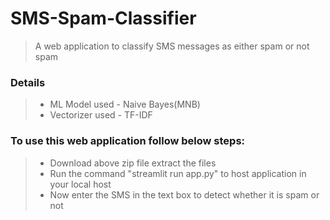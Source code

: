 # SMS-Spam-Classifier <!-- omit in toc -->

> A web application to classify SMS messages as either spam or not spam


### Details

> * ML Model used - Naive Bayes(MNB)
> * Vectorizer used - TF-IDF

### To use this web application follow below steps: 

> * Download above zip file extract the files
> * Run the command "streamlit run app.py" to host application in your local host
> * Now enter the SMS in the text box to detect whether it is spam or not
